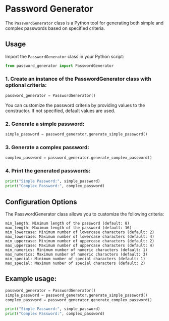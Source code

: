 # Password Generator

The `PasswordGenerator` class is a Python tool for generating both simple and complex passwords based on specified criteria.

## Usage

Import the `PasswordGenerator` class in your Python script:

```python
from password_generator import PasswordGenerator
```

### 1. Create an instance of the PasswordGenerator class with optional criteria:

```python
password_generator = PasswordGenerator()
```
You can customize the password criteria by providing values to the constructor. If not specified, default values are used.
   
### 2. Generate a simple password:

```python
simple_password = password_generator.generate_simple_password()
```

### 3. Generate a complex password:

```python
complex_password = password_generator.generate_complex_password()
```

### 4. Print the generated passwords:

```python
print("Simple Password:", simple_password)
print("Complex Password:", complex_password)
```

## Configuration Options

The PasswordGenerator class allows you to customize the following criteria:

```
min_length: Minimum length of the password (default: 8)
max_length: Maximum length of the password (default: 16)
min_lowercase: Minimum number of lowercase characters (default: 2)
max_lowercase: Maximum number of lowercase characters (default: 4)
min_uppercase: Minimum number of uppercase characters (default: 2)
max_uppercase: Maximum number of uppercase characters (default: 4)
min_numerics: Minimum number of numeric characters (default: 1)
max_numerics: Maximum number of numeric characters (default: 3)
min_special: Minimum number of special characters (default: 1)
max_special: Maximum number of special characters (default: 2)
```

## Example usage:

```python
password_generator = PasswordGenerator()
simple_password = password_generator.generate_simple_password()
complex_password = password_generator.generate_complex_password()

print("Simple Password:", simple_password)
print("Complex Password:", complex_password)
```
